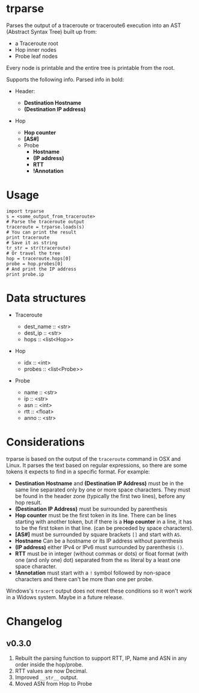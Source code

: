 # trparse

Parses the output of a traceroute or traceroute6 execution into an AST
(Abstract Syntax Tree) built up from:

-   a Traceroute root
-   Hop inner nodes
-   Probe leaf nodes

Every node is printable and the entire tree is printable from the root.

Supports the following info. Parsed info in bold:

- Header:
    - **Destination Hostname**
    - **(Destination IP address)**

- Hop
    - **Hop counter**
    - **[AS\#]**
    - Probe
        - **Hostname**
        - **(IP address)**
        - **RTT**
        - **!Annotation**

# Usage

```
import trparse
s = <some_output_from_traceroute> 
# Parse the traceroute output
traceroute = trparse.loads(s)
# You can print the result
print traceroute
# Save it as string
tr_str = str(traceroute) 
# Or travel the tree
hop = traceroute.hops[0]
probe = hop.probes[0]
# And print the IP address
print probe.ip
```

# Data structures

- Traceroute
    - dest_name :: \<str\>
    - dest_ip :: \<str\>
    - hops :: \<list\<Hop\>\>

- Hop
    - idx :: \<int\>
    - probes :: \<list\<Probe\>\>

- Probe
    - name :: \<str\>
    - ip :: \<str\>
    - asn :: \<int\>
    - rtt :: \<float\>
    - anno :: \<str\>

# Considerations

trparse is based on the output of the `traceroute` command in OSX and
Linux. It parses the text based on regular expressions, so there are
some tokens it expects to find in a specific format. For example:

-   **Destination Hostname** and **(Destination IP Address)** must be in
    the same line separated only by one or more space characters. They
    must be found in the header zone (typically the first two lines),
    before any hop result.
-   **(Destination IP Address)** must be surrounded by parenthesis
-   **Hop counter** must be the first token in its line. There can be
    lines starting with another token, but if there is a **Hop counter**
    in a line, it has to be the first token in that line. (can be
    preceded by space characters).
-   **[AS\#]** must be surrounded by square brackets `[]` and start with
    `AS`.
-   **Hostname** Can be a hostname or its IP address without parenthesis
-   **(IP address)** either IPv4 or IPv6 must surrounded by parenthesis
    `()`.
-   **RTT** must be in integer (without commas or dots) or float format
    (with one (and only one) dot) separated from the `ms` literal by a
    least one space character.
-   **!Annotation** must start with a `!` symbol followed by non-space
    characters and there can't be more than one per probe.

Windows's `tracert` output does not meet these conditions so it won't
work in a Widows system. Maybe in a future release.

# Changelog

## v0.3.0
1. Rebuilt the parsing function to support RTT, IP, Name and ASN in any order inside the hop/probe.
2. RTT values are now Decimal.
3. Improved `__str__` output.
4. Moved ASN from Hop to Probe
